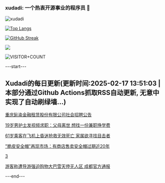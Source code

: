 ### xudadi: 一个热衷开源事业的程序员 👋

![xudadi](https://github-readme-stats-git-masterorgs-github-readme-stats-team.vercel.app/api?username=xudadi)

[![Top Langs](https://github-readme-stats.vercel.app/api/top-langs/?username=xudadi)](https://github.com/anuraghazra/github-readme-stats)

[![GitHub Streak](https://streak-stats.demolab.com?user=xudadi&locale=zh_Hans)](https://git.io/streak-stats)

![](https://raw.githubusercontent.com/xudadi/xudadi/main/assets/github-contribution-grid-snake.svg)

![VISITOR+COUNT](https://komarev.com/ghpvc/?username=xudadi&label=VISITOR+COUNT)


---start---

## Xudadi的每日更新(更新时间:2025-02-17 13:51:03 | 本部分通过Github Actions抓取RSS自动更新, 无意中实现了自动刷绿墙...)

[重庆鈊渝金融租赁股份有限公司社会招聘公告](https://www.gongkaoleida.com/article/2288821)

[19岁男护士发视频求职：父母离世 想找一份兼职挣学费](https://m.163.com/news/article/JOI3UQF90514D3UH.html)

[61岁乘客在飞机上昏迷抢救无效死亡 家属欲寻找目击者](https://m.163.com/news/article/JOI3E5T70514D3UH.html)

["脆皮安全帽"再现市场：有商店售卖安全帽过期近20年](https://m.163.com/news/article/JOI06JBF0519814N.html)

[3](https://m.163.com/touch/news/sub/domestic)

[游客称遭导游强迫购物大巴雪天停无人区 成都官方通报](https://m.163.com/news/article/JOI16NL50514R9OJ.html)

---end---
